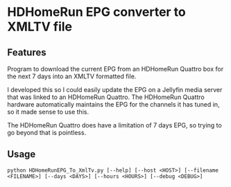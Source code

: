 # HDHomeRun EPG converter to XMLTV file

## Features

Program to download the current EPG from an HDHomeRun Quattro box for the next 7 days into an XMLTV formatted file.

I developed this so I could easily update the EPG on a Jellyfin media server that was linked to an HDHomeRun Quattro.  The HDHomeRun Quattro hardware automatically maintains the EPG for the channels it has tuned in, so it made sense to use this.

The HDHomeRun Quattro does have a limitation of 7 days EPG, so trying to go beyond that is pointless.

## Usage

```
python HDHomeRunEPG_To_XmlTv.py [--help] [--host <HOST>] [--filename <FILENAME>] [--days <DAYS>] [--hours <HOURS>] [--debug <DEBUG>]
```
